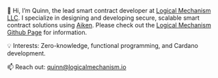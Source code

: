 👋 Hi, I’m Quinn, the lead smart contract developer at [Logical Mechanism LLC](https://www.logicalmechanism.io/). I specialize in designing and developing secure, scalable smart contract solutions using [Aiken](https://aiken-lang.org/). Please check out the [Logical Mechanism Github Page](https://github.com/logical-mechanism) for information.

💡 Interests: Zero-knowledge, functional programming, and Cardano development.

📫 Reach out: quinn@logicalmechanism.io
